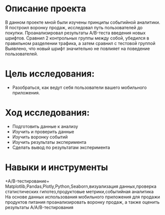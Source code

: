 # Описание проекта

В данном проекте мной были изучены принципы событийной аналитики. Я построил
воронку продаж, исследовал путь пользователей до покупки. Проанализировал
результаты A/B-теста введения новых шрифтов. Сравнил 2 контрольных группы между
собой, убедился в правильном разделении трафика, а затем сравнил с тестовой группой
Выявлено, что новый шрифт значительно не повлияет на поведение пользователей.

# Цель исследования:

- Разобраться, как ведут себя пользователи вашего мобильного приложения.  

# Ход исследования:
- Подготовить данные к анализу
- Изучить и проверить данные
- Изучить воронку событий
- Изучить результаты эксперимента
- Сделать вывод по результатам эксперимента

# Навыки и инструменты 
+A/B-тестирование+ 
Matplotlib,Pandas,Plotly,Python,Seaborn,визуализация данных,проверка статистических гипотез,продуктовые метрики,событийная аналитика	На основе данных использования мобильного приложения для продажи продуктов питания проанализировать воронку продаж, а также оценить результаты A/A/B-тестирования 
